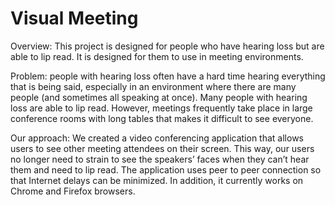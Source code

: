 Visual Meeting
====

Overview: This project is designed for people who have hearing loss but are able to lip read. It is designed for them to use in meeting environments.

Problem: people with hearing loss often have a hard time hearing everything that is being said, especially in an environment where there are many people (and sometimes all speaking at once). Many people with hearing loss are able to lip read. However, meetings frequently take place in large conference rooms with long tables that makes it difficult to see everyone.

Our approach: We created a video conferencing application that allows users to see other meeting attendees on their screen. This way, our users no longer need to strain to see the speakers’ faces when they can’t hear them and need to lip read. The application uses peer to peer connection so that Internet delays can be minimized. In addition, it currently works on Chrome and Firefox browsers.
